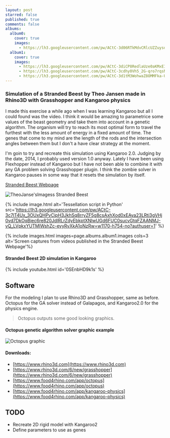 ```yaml
---
layout: post
starred: false
published: true
comments: false
albums:
  album0:
    cover: true
    images:
      - https://lh3.googleusercontent.com/pw/ACtC-3d06RTkMdvCRlcUZZuysdeZIZnBn9DkVsJS86EiOrk5IY_ds-puoFy3GJkaO7IfVvpmPWLoC-jQncGBWAfns7oJymqC2W6mgffoxGbSCqZlyTgCdxR68jKhVO03awrOJ_zMMeDDx-xhmXoOQTDxcga9Lg=w1831-h818-no?authuser=1
  album1:
    cover: true
    images:
      - https://lh3.googleusercontent.com/pw/ACtC-3diCP8RedlaUze0aKMxEIPEQyN9hZV6Hq5A8VnbwL232JXzB_rC8PZ001HLUzNUHT-q4qJX26ZsST7BzpSgcWMhJmkZQ--vL4oedtasUArsLKpCTCyPFUEa-FQAeMbowxIblIU8N6yEpJy2vGA5bdsxcQ=w1252-h741-no?authuser=1
      - https://lh3.googleusercontent.com/pw/ACtC-3cdhy0Vh5_2G-qro7rqsNeDfZtQ1fGsECmTQoJYI5eVF3dyeFWNFAk4GW7jHjpdAJ6XPXhnzMO1KzpUmuxQHVnAxAexFKZyF5JGpWXXf7wb4-LLYazyUfN0eSiaHpWIpLdf_HnjenkaGZZN4ZooQCXnyQ=w1238-h748-no?authuser=1
      - https://lh3.googleusercontent.com/pw/ACtC-3d1tM3WohwaZ8OMMFka-UUFMntvL0QRTdA9Doo9QPzk7gufV-Tq9c83Xzrh1CBQWg53zs5oqngEyvKCLTcrWVgLsJjisF8MWvNf8Jh4zgts_G8R6ERUtAoyNRV3eC-K_90IdWQU7htAifsSOo2xgH65vA=w937-h706-no?authuser=1
---
```



### Simulation of a Stranded Beest by Theo Jansen made in Rhino3D with Grasshopper and Kangaroo physics

I made this exercise a while ago when I was learning Kangaroo but all I could found was the video. I think it would be amazing to parametrice some values of the beast geometry and take them into account in a genetic algorithm. The organism will try to reach its most optimal form to travel the furthest with the less amount of energy in a fixed amount of time. The genes that come to my mind are the length of the rods and the intersection angles between them but I don't a have clear strategy at the moment.

I'm goin to try and recreate this simulation using Kangaroo 2.0. Judging by the date, 2014, I probably used version 1.0 anyway. Lately I have been using Flexhopper instead of Kangaroo but I have not been able to combine it with any GA problem solving Grasshopper plugin. I think the zombie solver in Kangaroo pauses in some way that it resets the simulation by itself.

[Stranded Beest Webpage](https://www.strandbeest.com/)  

![TheoJanse'sImagess]({{page.albums.album0.images[0]}})
Stranded Beest

{% include image.html alt='Tessellation script in Python' src='https://lh3.googleusercontent.com/pw/ACtC-3c7lT4Ux_3OUxQHPvCipH3JkhSq8rryZF5g8csAxhXod0xEAya23LRti3gVHj0vd7DkOqBiec6re820JdlRLrZdyEbkptXNlwUGd6FUC0sucvGtqFZAANMJ-vQ_LVpkxYUTMlWshZc-evyRvXkA1oNzRw=w1170-h754-no?authuser=1' %}

{% include images.html images=page.albums.album1.images cols=3 alt='Screen captures from videos published in the Stranded Beest Webpage'%}

#### Stranded Beest 2D simulation in Kangaroo
{% include youtube.html id='0SEnbHD9k1s' %}

## Software

For the modeling I plan to use Rhino3D and Grasshopper, same as before. Octopus for the GA solver instead of Galapagos, and Kangaroo2.0 for the physics engine.

> Octopus outputs some good looking graphics.

#### Octopus genetic algorithm solver graphic example
![Octopus graphic]({{page.albums.album0.images[1]}})

#### Downloads:
  - [https://www.rhino3d.com](https://www.rhino3d.com)
  - [https://www.rhino3d.com/6/new/grasshopper](https://www.rhino3d.com/6/new/grasshopper)
  - [https://www.food4rhino.com/app/octopus](https://www.food4rhino.com/app/octopus)
  - [https://www.food4rhino.com/app/kangaroo-physics](https://www.food4rhino.com/app/kangaroo-physics)

## TODO

  - Recreate 2D rigid model with Kangaroo2
  - Define parameters to use as genes
